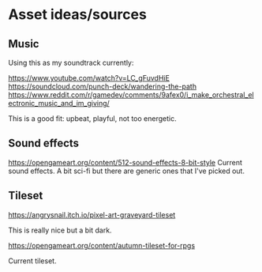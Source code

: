 # Asset ideas/sources

## Music

Using this as my soundtrack currently:

https://www.youtube.com/watch?v=LC_gFuvdHiE
https://soundcloud.com/punch-deck/wandering-the-path
https://www.reddit.com/r/gamedev/comments/9afex0/i_make_orchestral_electronic_music_and_im_giving/

This is a good fit: upbeat, playful, not too energetic.

## Sound effects

https://opengameart.org/content/512-sound-effects-8-bit-style
Current sound effects. A bit sci-fi but there are generic ones that I've picked out.

## Tileset

https://angrysnail.itch.io/pixel-art-graveyard-tileset

This is really nice but a bit dark.

https://opengameart.org/content/autumn-tileset-for-rpgs

Current tileset.

